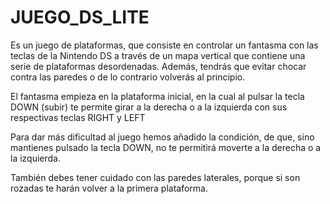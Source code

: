 # JUEGO_DS_LITE
Es un juego de plataformas, que consiste en controlar un fantasma con las teclas de la Nintendo DS a través de un mapa vertical que contiene una serie de plataformas desordenadas. Además, tendrás que evitar chocar contra las paredes o de lo contrario volverás al principio. 

El fantasma empieza en la plataforma inicial, en la cual al pulsar la tecla DOWN (subir) te permite girar a la derecha o a la izquierda con sus respectivas teclas RIGHT y LEFT

Para dar más dificultad al juego hemos añadido la condición, de que, sino mantienes pulsado la tecla DOWN, no te permitirá moverte a la derecha o a la izquierda. 

También debes tener cuidado con las paredes laterales, porque si son rozadas te harán volver a la primera plataforma.  
